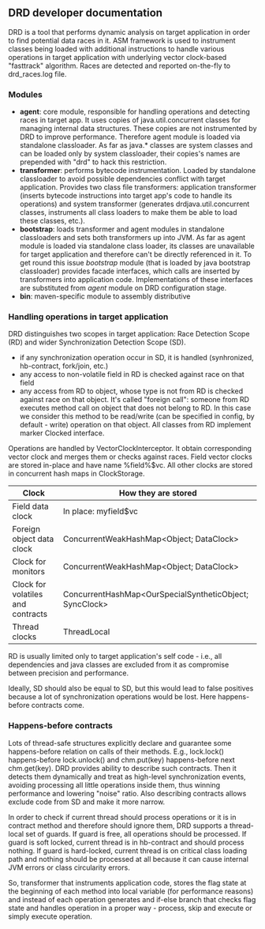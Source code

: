 ## DRD developer documentation

DRD is a tool that performs dynamic analysis on target application in order to find potential data races in it. ASM framework is used to instrument classes being loaded with additional instructions to handle various operations in target application with underlying vector clock-based "fasttrack" algorithm. Races are detected and reported on-the-fly to drd_races.log file.

### Modules

- **agent**: core module, responsible for handling operations and detecting races in target app. It uses copies of java.util.concurrent classes for managing internal data structures. These copies are not instrumented by DRD to improve performance. Therefore agent module is loaded via standalone classloader. As far as java.* classes are system classes and can be loaded only by system classloader, their copies's names are prepended with "drd" to hack this restriction.
- **transformer**: performs bytecode instrumentation. Loaded by standalone classloader to avoid possible dependencies conflict with target application. Provides two class file transformers: application transformer (inserts bytecode instructions into target app's code to handle its operations) and system transformer (generates drdjava.util.concurrent classes, instruments all class loaders to make them be able to load these classes, etc.).
- **bootstrap**: loads transformer and agent modules in standalone classloaders and sets both transformers up into JVM. As far as agent module is loaded via standalone class loader, its classes are unavailable for target application and therefore can't be directly referenced in it. To get round this issue *bootstrap* module (that is loaded by java bootstrap classloader) provides facade interfaces, which calls are inserted by transformers into application code. Implementations of these interfaces are substituted from *agent* module on DRD configuration stage.
- **bin**: maven-specific module to assembly distributive

### Handling operations in target application
DRD distinguishes two scopes in target application: Race Detection Scope (RD) and wider Synchronization Detection Scope (SD).

 - if any synchronization operation occur in SD, it is handled (synhronized, hb-contract, fork/join, etc.)
 - any access to non-volatile field in RD is checked against race on that field
 - any access from RD to object, whose type is not from RD is checked against race on that object. It's called "foreign call": someone from RD executes method call on object that does not belong to RD. In this case we consider this method to be read/write (can be specified in config, by default - write) operation on that object.
All classes from RD implement marker Clocked interface.

Operations are handled by VectorClockInterceptor. It obtain corresponding vector clock and merges them or checks against races. Field vector clocks are stored in-place and have name %field%$vc. All other clocks are stored in concurrent hash maps in ClockStorage.

| Clock                             | How they are stored                                     |
|-----------------------------------|---------------------------------------------------------|
| Field data clock                  | In place: myfield$vc                                    |
| Foreign object data clock         | ConcurrentWeakHashMap<Object; DataClock>                |
| Clock for monitors                | ConcurrentWeakHashMap<Object; DataClock>                |
| Clock for volatiles and contracts | ConcurrentHashMap<OurSpecialSyntheticObject; SyncClock> |
| Thread clocks                     | ThreadLocal<ThreadClock>                                |

RD is usually limited only to target application's self code - i.e., all dependencies and java classes are excluded from it as compromise between precision and performance.

Ideally, SD should also be equal to SD, but this would lead to false positives because a lot of synchronization operations would be lost. Here happens-before contracts come.

### Happens-before contracts

Lots of thread-safe structures explicitly declare and guarantee some happens-before relation on calls of their methods. E.g., lock.lock() happens-before lock.unlock() and chm.put(key) happens-before next chm.get(key). DRD provides ability to describe such contracts. Then it detects them dynamically and treat as high-level synchronization events, avoiding processing all little operations inside them, thus winning performance and lowering "noise" ratio. Also describing contracts allows exclude code from SD and make it more narrow.

In order to check if current thread should process operations or it is in contract method and therefore should ignore them, DRD supports a thread-local set of guards. If guard is free, all operations should be processed. If guard is soft locked, current thread is in hb-contract and should process nothing. If guard is hard-locked, current thread is on critical class loading path and nothing should be processed at all because it can cause internal JVM errors or class circularity errors.

So, transformer that instruments application code, stores the flag state at the beginning of each method into local variable (for performance reasons) and instead of each operation generates and if-else branch that checks flag state and handles operation in a proper way - process, skip and execute or simply execute operation.

